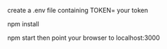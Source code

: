 create a .env file containing TOKEN= your token

npm install

npm start then point your browser to localhost:3000
